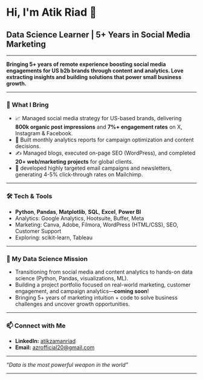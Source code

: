 # Hi, I'm Atik Riad 👋

## Data Science Learner | 5+ Years in Social Media Marketing

---

**Bringing 5+ years of remote experience boosting social media engagements for US b2b brands through content and analytics. Love extracting insights and building solutions that power small business growth.**

---

### 🚀 What I Bring

- 📈 Managed social media strategy for US-based brands, delivering **800k organic post impressions** and **7%+ engagement rates** on X, Instagram & Facebook.
- 🧩 Built monthly analytics reports for campaign optimization and content decisions.
- ✍️ Managed blogs, executed on-page SEO (WordPress), and completed **20+ web/marketing projects** for global clients.
- 📨 developed highly targeted email campaigns and newsletters, generating 4-5% click-through rates on Mailchimp.

---

### 🛠️ Tech & Tools

- **Python**, **Pandas**, **Matplotlib**, **SQL**, **Excel**, **Power BI**
- Analytics: Google Analytics, Hootsuite, Buffer, Meta
- Marketing: Canva, Adobe, Filmora, WordPress (HTML/CSS), SEO, Customer Support
- Exploring: scikit-learn, Tableau

---

### 🎯 My Data Science Mission

- Transitioning from social media and content analytics to hands-on data science (Python, Pandas, visualizations, ML).
- Building a project portfolio focused on real-world marketing, customer engagement, and campaign analytics—**coming soon**!
- Bringing 5+ years of marketing intuition + code to solve business challenges and uncover growth opportunities.

---

### 📫 Connect with Me

- **LinkedIn:** [atikzamanriad](https://www.linkedin.com/in/atikzamanriad)
- **Email:** azrofficial20@gmail.com

---

*“Data is the most powerful weapon in the world”*

---

